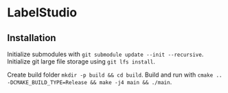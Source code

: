 # LabelStudio

## Installation

Initialize submodules with `git submodule update --init --recursive`. Initialize git large file storage using `git lfs install`.

Create build folder `mkdir -p build && cd build`. Build and run with `cmake .. -DCMAKE_BUILD_TYPE=Release && make -j4 main && ./main`.
